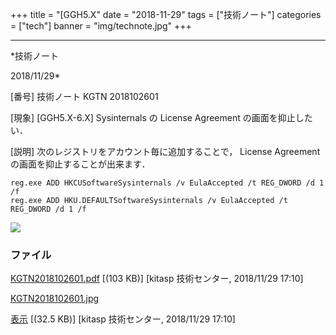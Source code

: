 ﻿+++
title = "[GGH5.X"
date = "2018-11-29"
tags = ["技術ノート"]
categories = ["tech"]
banner = "img/technote.jpg"
+++

-----------------------------------------------------------------------------------------------------------------------------

*技術ノート

2018/11/29*


[番号]
技術ノート KGTN 2018102601

[現象]
[GGH5.X-6.X] Sysinternals の License Agreement の画面を抑止したい．

[説明]
次のレジストリをアカウント毎に追加することで， License Agreement
の画面を抑止することが出来ます．

    reg.exe ADD HKCUSoftwareSysinternals /v EulaAccepted /t REG_DWORD /d 1 /f
    reg.exe ADD HKU.DEFAULTSoftwareSysinternals /v EulaAccepted /t REG_DWORD /d 1 /f

![](http://techreport.kitasp.net/attachments/download/4207/KGTN2018102601.jpg)


### ファイル

 
 


[KGTN2018102601.pdf](http://techreport.kitasp.net/attachments/download/4206/KGTN2018102601.pdf)
 [(103 KB)] [kitasp 技術センター, 2018/11/29
17:10]

[KGTN2018102601.jpg](http://techreport.kitasp.net/attachments/download/4207/KGTN2018102601.jpg)

[表示](http://techreport.kitasp.net/attachments/4207/KGTN2018102601.jpg "表示")
 [(32.5 KB)] [kitasp 技術センター, 2018/11/29
17:10]


 


 

